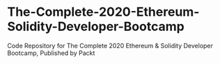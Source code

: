 # The-Complete-2020-Ethereum-Solidity-Developer-Bootcamp
Code Repository for The Complete 2020 Ethereum &amp; Solidity Developer Bootcamp, Published by Packt
